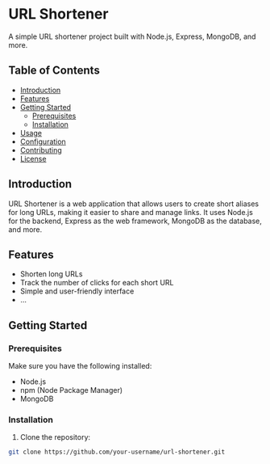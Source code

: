 # URL Shortener

A simple URL shortener project built with Node.js, Express, MongoDB, and more.

## Table of Contents

- [Introduction](#introduction)
- [Features](#features)
- [Getting Started](#getting-started)
  - [Prerequisites](#prerequisites)
  - [Installation](#installation)
- [Usage](#usage)
- [Configuration](#configuration)
- [Contributing](#contributing)
- [License](#license)

## Introduction

URL Shortener is a web application that allows users to create short aliases for long URLs, making it easier to share and manage links. It uses Node.js for the backend, Express as the web framework, MongoDB as the database, and more.

## Features

- Shorten long URLs
- Track the number of clicks for each short URL
- Simple and user-friendly interface
- ...

## Getting Started

### Prerequisites

Make sure you have the following installed:

- Node.js
- npm (Node Package Manager)
- MongoDB

### Installation

1. Clone the repository:

```bash
git clone https://github.com/your-username/url-shortener.git
